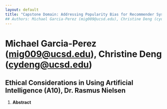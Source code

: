 ```yaml
---
layout: default
title: "Capstone Domain: Addressing Popularity Bias for Recommender Systems"
## Authors: Michael Garcia-Perez (mig009@ucsd.edu), Christine Deng (cydeng@ucsd.edu)
---
```


# Michael Garcia-Perez (mig009@ucsd.edu), Christine Deng (cydeng@ucsd.edu)
## Ethical Considerations in Using Artificial Intelligence (A10), Dr. Rasmus Nielsen

1. **Abstract**
